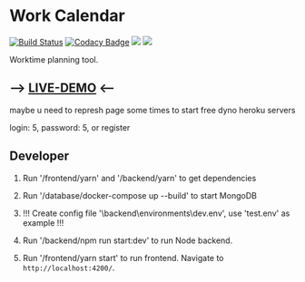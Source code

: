 # Work Calendar

[![Build Status](https://travis-ci.com/IT3G/work-calendar.svg?branch=master)](https://travis-ci.com/IT3G/work-calendar)
[![Codacy Badge](https://api.codacy.com/project/badge/Grade/9652ea8ad13444c8888bae386d5b7ce8)](https://www.codacy.com/app/enrey/work-calendar?utm_source=github.com&utm_medium=referral&utm_content=enrey/work-calendar&utm_campaign=Badge_Grade)
![](https://img.shields.io/badge/code_style-prettier-ff69b4.svg?style=flat-square)
![](https://img.shields.io/badge/Angular-9-red.svg)

Worktime planning tool.

## --> [LIVE-DEMO](https://IT3G.github.io/work-calendar/) <--

maybe u need to represh page some times to start free dyno heroku servers

login: 5, password: 5, or register

## Developer

1. Run '/frontend/yarn' and '/backend/yarn' to get dependencies

2. Run '/database/docker-compose up --build' to start MongoDB

3. !!! Create config file '\backend\environments\dev.env', use 'test.env' as example !!!

4. Run '/backend/npm run start:dev' to run Node backend.

5. Run '/frontend/yarn start' to run frontend. Navigate to `http://localhost:4200/`.
